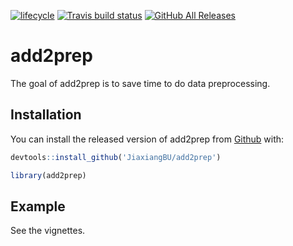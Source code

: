 
[![lifecycle](https://img.shields.io/badge/lifecycle-experimental-orange.svg)](https://www.tidyverse.org/lifecycle/#experimental)
[![Travis build
status](https://travis-ci.org/JiaxiangBU/add2prep.svg?branch=master)](https://travis-ci.org/JiaxiangBU/add2prep)
[![GitHub All
Releases](https://img.shields.io/github/downloads/JiaxiangBU/add2prep/total.svg)](https://github.com/JiaxiangBU/add2prep)

<!-- README.md is generated from README.Rmd. Please edit that file -->

# add2prep

The goal of add2prep is to save time to do data preprocessing.

## Installation

You can install the released version of add2prep from
[Github](https://github.com/JiaxiangBU/add2prep) with:

``` r
devtools::install_github('JiaxiangBU/add2prep')
```

``` r
library(add2prep)
```

## Example

See the vignettes.
